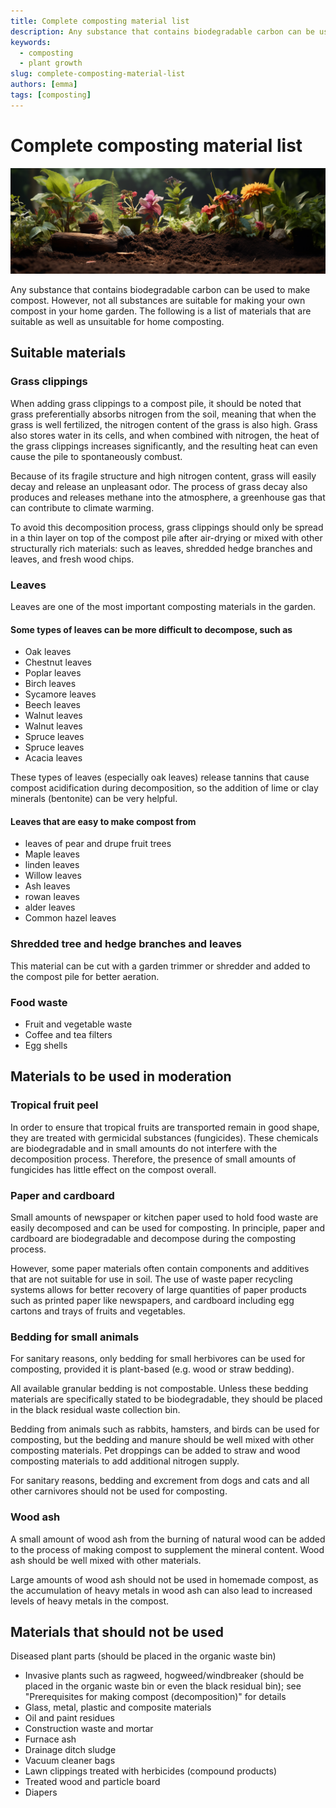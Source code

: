```yaml
---
title: Complete composting material list
description: Any substance that contains biodegradable carbon can be used to make compost. However, not all substances are suitable for making your own compost in your home garden. The following is a list of materials that are suitable as well as unsuitable for home composting.
keywords:
  - composting
  - plant growth
slug: complete-composting-material-list
authors: [emma]
tags: [composting]
---
```


# Complete composting material list

![composting material](./img/img.png)

Any substance that contains biodegradable carbon can be used to make compost. However, not all substances are suitable 
for making your own compost in your home garden. The following is a list of materials that are suitable as well as 
unsuitable for home composting.


## Suitable materials

### Grass clippings

When adding grass clippings to a compost pile, it should be noted that grass preferentially absorbs nitrogen from the 
soil, meaning that when the grass is well fertilized, the nitrogen content of the grass is also high. Grass also stores 
water in its cells, and when combined with nitrogen, the heat of the grass clippings increases significantly, and the 
resulting heat can even cause the pile to spontaneously combust.

Because of its fragile structure and high nitrogen content, grass will easily decay and release an unpleasant odor. 
The process of grass decay also produces and releases methane into the atmosphere, a greenhouse gas that can contribute
to climate warming.

To avoid this decomposition process, grass clippings should only be spread in a thin layer on top of the compost pile 
after air-drying or mixed with other structurally rich materials: such as leaves, shredded hedge branches and leaves, 
and fresh wood chips.

### Leaves

Leaves are one of the most important composting materials in the garden.


#### Some types of leaves can be more difficult to decompose, such as


- Oak leaves
- Chestnut leaves
- Poplar leaves
- Birch leaves
- Sycamore leaves
- Beech leaves
- Walnut leaves
- Walnut leaves
- Spruce leaves
- Spruce leaves
- Acacia leaves

These types of leaves (especially oak leaves) release tannins that cause compost acidification during decomposition, so 
the addition of lime or clay minerals (bentonite) can be very helpful.

#### Leaves that are easy to make compost from

- leaves of pear and drupe fruit trees
- Maple leaves
- linden leaves
- Willow leaves
- Ash leaves
- rowan leaves
- alder leaves
- Common hazel leaves

### Shredded tree and hedge branches and leaves

This material can be cut with a garden trimmer or shredder and added to the compost pile for better aeration.

### Food waste

- Fruit and vegetable waste
- Coffee and tea filters
- Egg shells

## Materials to be used in moderation

### Tropical fruit peel

In order to ensure that tropical fruits are transported remain in good shape, they are treated with germicidal substances
(fungicides). These chemicals are biodegradable and in small amounts do not interfere with the decomposition process. 
Therefore, the presence of small amounts of fungicides has little effect on the compost overall.


### Paper and cardboard

Small amounts of newspaper or kitchen paper used to hold food waste are easily decomposed and can be used for composting. 
In principle, paper and cardboard are biodegradable and decompose during the composting process.

However, some paper materials often contain components and additives that are not suitable for use in soil. The use of 
waste paper recycling systems allows for better recovery of large quantities of paper products such as printed paper like 
newspapers, and cardboard including egg cartons and trays of fruits and vegetables.

### Bedding for small animals

For sanitary reasons, only bedding for small herbivores can be used for composting, provided it is plant-based 
(e.g. wood or straw bedding).

All available granular bedding is not compostable. Unless these bedding materials are specifically stated to be 
biodegradable, they should be placed in the black residual waste collection bin.

Bedding from animals such as rabbits, hamsters, and birds can be used for composting, but the bedding and manure should 
be well mixed with other composting materials. Pet droppings can be added to straw and wood composting materials to add 
additional nitrogen supply.

For sanitary reasons, bedding and excrement from dogs and cats and all other carnivores should not be used for composting.

### Wood ash

A small amount of wood ash from the burning of natural wood can be added to the process of making compost to supplement 
the mineral content. Wood ash should be well mixed with other materials.

Large amounts of wood ash should not be used in homemade compost, as the accumulation of heavy metals in wood ash can 
also lead to increased levels of heavy metals in the compost.

## Materials that should not be used

Diseased plant parts (should be placed in the organic waste bin)

- Invasive plants such as ragweed, hogweed/windbreaker (should be placed in the organic waste bin or even the black residual bin); see "Prerequisites for making compost (decomposition)" for details
- Glass, metal, plastic and composite materials
- Oil and paint residues
- Construction waste and mortar
- Furnace ash
- Drainage ditch sludge
- Vacuum cleaner bags
- Lawn clippings treated with herbicides (compound products)
- Treated wood and particle board
- Diapers
